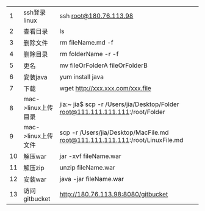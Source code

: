 |  |  |  |
| --- | --- | --- |
| 1 | ssh登录linux | ssh root@180.76.113.98 |
| 2 | 查看目录 | ls |
| 3 | 删除文件 | rm fileName.md -f |
| 4 | 删除目录 | rm folderName -r -f |
| 5 | 更名 | mv fileOrFolderA fileOrFolderB |
| 6 | 安装java | yum install java |
| 7 | 下载 | wget http://xxx.xxx.com/xxx.file |
| 8 | mac->linux上传目录 | jia:~ jia$ scp -r /Users/jia/Desktop/Folder root@111.111.111.111:/root/Folder |
| 9 | mac->linux上传文件 | scp -r /Users/jia/Desktop/MacFile.md root@111.111.111.111:/root/LinuxFile.md |
| 10 | 解压war | jar -xvf fileName.war |
| 11 | 解压zip | unzip fileName.war |
| 12 | 安装war | java -jar fileName.war |
| 13 | 访问gitbucket | http://180.76.113.98:8080/gitbucket | 
